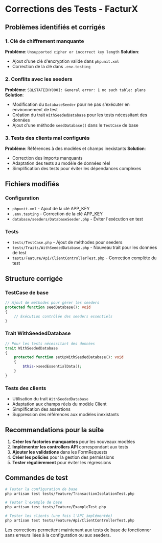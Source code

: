 # Corrections des Tests - FacturX

## Problèmes identifiés et corrigés

### 1. Clé de chiffrement manquante
**Problème**: `Unsupported cipher or incorrect key length`
**Solution**: 
- Ajout d'une clé d'encryption valide dans `phpunit.xml`
- Correction de la clé dans `.env.testing`

### 2. Conflits avec les seeders
**Problème**: `SQLSTATE[HY000]: General error: 1 no such table: plans`
**Solution**:
- Modification du `DatabaseSeeder` pour ne pas s'exécuter en environnement de test
- Création du trait `WithSeededDatabase` pour les tests nécessitant des données
- Ajout d'une méthode `seedDatabase()` dans le `TestCase` de base

### 3. Tests des clients mal configurés
**Problème**: Références à des modèles et champs inexistants
**Solution**:
- Correction des imports manquants
- Adaptation des tests au modèle de données réel
- Simplification des tests pour éviter les dépendances complexes

## Fichiers modifiés

### Configuration
- `phpunit.xml` - Ajout de la clé APP_KEY
- `.env.testing` - Correction de la clé APP_KEY
- `database/seeders/DatabaseSeeder.php` - Éviter l'exécution en test

### Tests
- `tests/TestCase.php` - Ajout de méthodes pour seeders
- `tests/Traits/WithSeededDatabase.php` - Nouveau trait pour les données de test
- `tests/Feature/Api/ClientControllerTest.php` - Correction complète du test

## Structure corrigée

### TestCase de base
```php
// Ajout de méthodes pour gérer les seeders
protected function seedDatabase(): void
{
    // Exécution contrôlée des seeders essentiels
}
```

### Trait WithSeededDatabase
```php
// Pour les tests nécessitant des données
trait WithSeededDatabase
{
    protected function setUpWithSeededDatabase(): void
    {
        $this->seedEssentialData();
    }
}
```

### Tests des clients
- Utilisation du trait `WithSeededDatabase`
- Adaptation aux champs réels du modèle Client
- Simplification des assertions
- Suppression des références aux modèles inexistants

## Recommandations pour la suite

1. **Créer les factories manquantes** pour les nouveaux modèles
2. **Implémenter les controllers API** correspondant aux tests
3. **Ajouter les validations** dans les FormRequests
4. **Créer les policies** pour la gestion des permissions
5. **Tester régulièrement** pour éviter les régressions

## Commandes de test

```bash
# Tester la configuration de base
php artisan test tests/Feature/TransactionIsolationTest.php

# Tester l'exemple de base
php artisan test tests/Feature/ExampleTest.php

# Tester les clients (une fois l'API implémentée)
php artisan test tests/Feature/Api/ClientControllerTest.php
```

Les corrections permettent maintenant aux tests de base de fonctionner sans erreurs liées à la configuration ou aux seeders.
